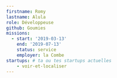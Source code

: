 ```yaml
---
firstname: Romy
lastname: Alula
role: Développeuse
github: Goumies
missions:
  - start: '2019-03-13'
    end: '2019-07-13'
    status: service
    employer: la Combe
startups: # ta ou tes startups actuelles
    - voir-et-localiser
---
```

